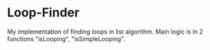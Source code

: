 # Loop-Finder
My implementation of finding loops in list algorithm.
Main logic is in 2 functions "isLooping", "isSimpleLooping".
